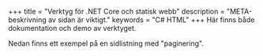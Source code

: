 +++
title = "Verktyg för .NET Core och statisk webb"
description = "META-beskrivning av sidan är viktigt."
keywords = "C# HTML"
+++
Här finns både dokumentation och demo av verktyget.

Nedan finns ett exempel på en sidlistning med "paginering".